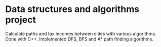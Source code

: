 # Data structures and algorithms project 
Calculate paths and tax incomes between cities with various algorithms. Done with C++.
Implemented DFS, BFS and A* path finding algorithms.
